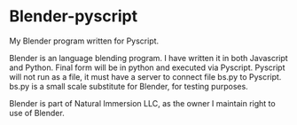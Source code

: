# Blender-pyscript
My Blender program written for Pyscript.

Blender is an language blending program. I have written it in both Javascript and Python. Final form will be in python and executed via Pyscript. 
Pyscript will not run as a file, it must have a server to connect file bs.py to Pyscript.
bs.py is a small scale substitute for Blender, for testing purposes.




Blender is part of Natural Immersion LLC, as the owner I maintain right to use of Blender. 
